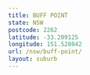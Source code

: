 ```yaml
---
title: BUFF POINT
state: NSW
postcode: 2262
latitude: -33.209125
longitude: 151.528042
url: /nsw/buff-point/
layout: suburb
---
```

